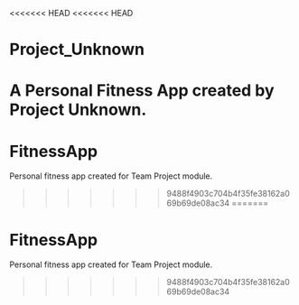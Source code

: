 <<<<<<< HEAD
<<<<<<< HEAD
# Project_Unknown
A Personal Fitness App created by Project Unknown.
=======
# FitnessApp
Personal fitness app created for Team Project module.
>>>>>>> 9488f4903c704b4f35fe38162a069b69de08ac34
=======
# FitnessApp
Personal fitness app created for Team Project module.
>>>>>>> 9488f4903c704b4f35fe38162a069b69de08ac34
